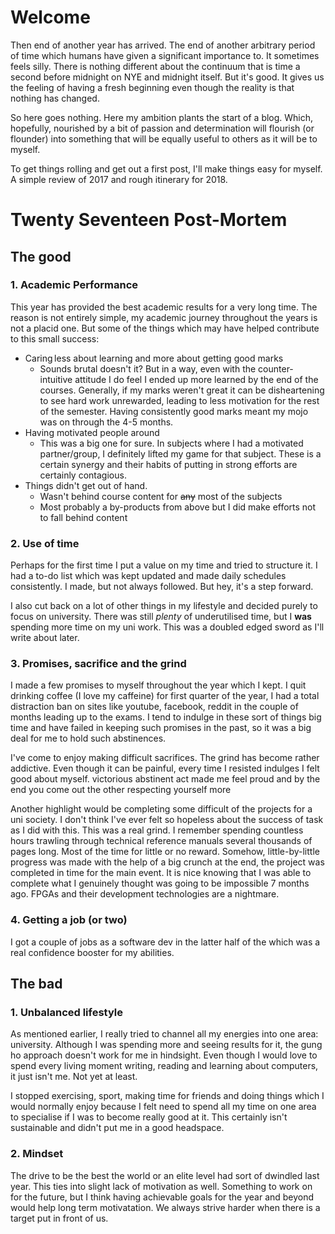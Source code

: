 # Welcome
Then end of another year has arrived. The end of another arbitrary period of time which humans have given a significant importance to. It sometimes feels silly. There is nothing different about the continuum that is time a second before midnight on NYE and midnight itself. But it's good.  It gives us the feeling of having a fresh beginning even though the reality is that nothing has changed.  
 
So here goes nothing. Here my ambition plants the start of a blog. Which, hopefully, nourished by a bit of passion and determination will flourish (or flounder) into something that will be equally useful to others as it will be to myself.   
 
To get things rolling and get out a first post, I'll make things easy for myself. A simple review of 2017 and rough itinerary for 2018. 
 
# Twenty Seventeen Post-Mortem 
## The good 
### 1. Academic Performance 
This year has provided the best academic results for a very long time. The reason is not entirely simple, my academic journey throughout the years is not a placid one. But some of the things which may have helped contribute to this small success: 
* Caring less about learning and more about getting good marks 
	* Sounds brutal doesn't it? But in a way, even with the counter-intuitive attitude I do feel I ended up more learned by the end of the courses. Generally, if my marks weren't great it can be disheartening to see hard work unrewarded, leading to less motivation for the rest of the semester. Having consistently good marks meant my mojo was on through the 4-5 months. 
* Having motivated people around  
	* This was a big one for sure. In subjects where I had a motivated partner/group, I definitely lifted my game for that subject. These is a certain synergy and their habits of putting in strong efforts are certainly contagious.  
* Things didn't get out of hand. 
	* Wasn't behind course content for ~~any~~ most of the subjects
	* Most probably a by-products from above but I did make efforts not to fall behind content 
### 2. Use of time 
Perhaps for the first time I put a value on my time and tried to structure it. I had a to-do list which was kept updated and made daily schedules consistently. I made, but not always followed. But hey, it's a step forward. 

I also cut back on a lot of other things in my lifestyle and decided purely to focus on university. There was still *plenty* of underutilised time, but I **was** spending more time on my uni work. This was a doubled edged sword as I'll  write about later.  

### 3. Promises, sacrifice and the grind 
I made a few promises to myself throughout the year which I kept. I quit drinking coffee (I love my caffeine) for first quarter of the year, I had a total distraction ban on sites like youtube, facebook, reddit in the couple of months leading up to the exams. I tend to indulge in these sort of things big time and have failed in keeping such promises in the past, so it was a big deal for me to hold such abstinences. 

I've come to enjoy making difficult sacrifices. The grind has become rather addictive. Even though it can be painful, every time I resisted indulges I felt good about myself.  victorious abstinent act made me feel proud and by the end you come out the other respecting yourself more 

Another highlight would be completing some difficult of the projects for a uni society. I don't think I've ever felt so hopeless about the success of task as I did with this. This was a real grind. I remember spending countless hours trawling through technical reference manuals several thousands of pages long. Most of the time  for little or no reward. Somehow, little-by-little progress was made with the help of a big crunch at the end, the project was completed in time for the main event. It is nice knowing that I was able to complete what I genuinely thought was going to be impossible 7 months ago. FPGAs and their development technologies are a nightmare. 
 
 ### 4. Getting a job (or two) 
I got a couple of jobs as a software dev in the latter half of the which was a real confidence booster for my abilities.

## The bad 
### 1. Unbalanced lifestyle 
As mentioned earlier, I really tried to channel all my energies into one area: university. Although I was spending more and seeing results for it, the gung ho approach doesn't work for me in hindsight. Even though I would love to spend every living moment writing, reading and learning about computers, it just isn't me. Not yet at least.

I stopped exercising, sport, making time for friends and doing things which I would normally enjoy because I felt need to spend all my time on one area to specialise if I was to become really good at it.
This certainly isn't sustainable and didn't put me in a good headspace. 
### 2. Mindset 
The drive to be the best the world or an elite level had sort of dwindled last year. This ties into slight lack of motivation as well. Something to work on for the future, but I think having achievable goals for the year and beyond would help long term motivatation. We always strive harder when there is a target put in front of us. 